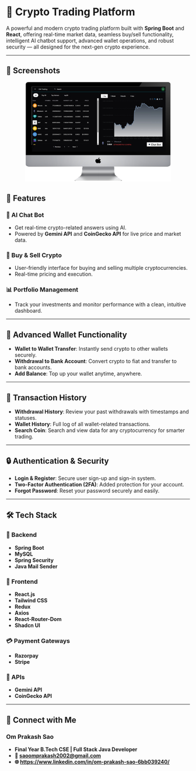 # 🚀 Crypto Trading Platform

A powerful and modern crypto trading platform built with **Spring Boot** and **React**, offering real-time market data, seamless buy/sell functionality, intelligent AI chatbot support, advanced wallet operations, and robust security — all designed for the next-gen crypto experience.

---

## 📸 Screenshots
<p align="center">
  <img src="asset/crypto-platform.png" width="400" alt="Dashboard Screenshot"/>
</p>


## 🌟 Features

### 🧠 AI Chat Bot
- Get real-time crypto-related answers using AI.
- Powered by **Gemini API** and **CoinGecko API** for live price and market data.

### 💱 Buy & Sell Crypto
- User-friendly interface for buying and selling multiple cryptocurrencies.
- Real-time pricing and execution.

### 📊 Portfolio Management
- Track your investments and monitor performance with a clean, intuitive dashboard.

---

## 🔐 Advanced Wallet Functionality
- **Wallet to Wallet Transfer**: Instantly send crypto to other wallets securely.
- **Withdrawal to Bank Account**: Convert crypto to fiat and transfer to bank accounts.
- **Add Balance**: Top up your wallet anytime, anywhere.

---

## 📜 Transaction History
- **Withdrawal History**: Review your past withdrawals with timestamps and statuses.
- **Wallet History**: Full log of all wallet-related transactions.
- **Search Coin**: Search and view data for any cryptocurrency for smarter trading.

---

## 🔒 Authentication & Security
- **Login & Register**: Secure user sign-up and sign-in system.
- **Two-Factor Authentication (2FA)**: Added protection for your account.
- **Forgot Password**: Reset your password securely and easily.

---

## 🛠️ Tech Stack

### 🔧 Backend
- **Spring Boot**
- **MySQL**
- **Spring Security**
- **Java Mail Sender**

### 🎨 Frontend
- **React.js**
- **Tailwind CSS**
- **Redux**
- **Axios**
- **React-Router-Dom**
- **Shadcn UI**

### 💳 Payment Gateways
- **Razorpay**
- **Stripe**

### 🔌 APIs
- **Gemini API**
- **CoinGecko API**

---

## 🔗 Connect with Me
### Om Prakash Sao
- **Final Year B.Tech CSE | Full Stack Java Developer**
- **📧 saoomprakash2002@gmail.com**
- **🌐 https://www.linkedin.com/in/om-prakash-sao-6bb039240/**




